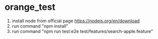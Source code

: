# orange_test

1. install node from official page https://nodejs.org/en/download
2. run command "npm install"
3. run command "npm run test:e2e test/features/search-apple.feature"